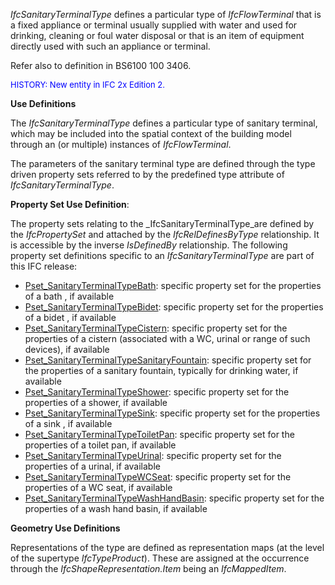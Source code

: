 _IfcSanitaryTerminalType_ defines a particular type of _IfcFlowTerminal_ that is a fixed appliance or terminal usually supplied with water and used for drinking, cleaning or foul water disposal or that is an item of equipment directly used with such an appliance or terminal.

Refer also to definition in BS6100 100 3406.

> <font color="#0000ff" size="-1">
HISTORY: New entity in IFC 2x Edition 2.</font>
> 


****Use Definitions****

The _IfcSanitaryTerminalType_ defines a particular type of sanitary terminal, which may be included into the spatial context of the building model through an (or multiple) instances of _IfcFlowTerminal_.

The parameters of the sanitary terminal type are defined through the type driven property sets referred to by the predefined type attribute of _IfcSanitaryTerminalType_.

****Property Set Use Definition****:

The property sets relating to the _IfcSanitaryTerminalType_are defined by the _IfcPropertySet_ and attached by the _IfcRelDefinesByType_ relationship. It is accessible by the inverse _IsDefinedBy_ relationship. The following property set definitions specific to an _IfcSanitaryTerminalType_ are part of this IFC release:

* [Pset_SanitaryTerminalTypeBath](../../psd/IfcPlumbingFireProtectionDomain/Pset_SanitaryTerminalTypeBath.xml): specific property set for the properties of a bath , if available 
* [Pset_SanitaryTerminalTypeBidet](../../psd/IfcPlumbingFireProtectionDomain/Pset_SanitaryTerminalTypeBidet.xml): specific property set for the properties of a bidet , if available 
* [Pset_SanitaryTerminalTypeCistern](../../psd/IfcPlumbingFireProtectionDomain/Pset_SanitaryTerminalTypeCistern.xml): specific property set for the properties of a cistern (associated with a WC, urinal or range of such devices), if available 
* [Pset_SanitaryTerminalTypeSanitaryFountain](../../psd/IfcPlumbingFireProtectionDomain/Pset_SanitaryTerminalTypeSanitaryFountain.xml): specific property set for the properties of a sanitary fountain, typically for drinking water, if available
* [Pset_SanitaryTerminalTypeShower](../../psd/IfcPlumbingFireProtectionDomain/Pset_SanitaryTerminalTypeShower.xml): specific property set for the properties of a shower, if available
* [Pset_SanitaryTerminalTypeSink](../../psd/IfcPlumbingFireProtectionDomain/Pset_SanitaryTerminalTypeSink.xml): specific property set for the properties of a sink , if available 
* [Pset_SanitaryTerminalTypeToiletPan](../../psd/IfcPlumbingFireProtectionDomain/Pset_SanitaryTerminalTypeToiletPan.xml): specific property set for the properties of a toilet pan, if available 
* [Pset_SanitaryTerminalTypeUrinal](../../psd/IfcPlumbingFireProtectionDomain/Pset_SanitaryTerminalTypeUrinal.xml): specific property set for the properties of a urinal, if available 
* [Pset_SanitaryTerminalTypeWCSeat](../../psd/IfcPlumbingFireProtectionDomain/Pset_SanitaryTerminalTypeWCSeat.xml): specific property set for the properties of a WC seat, if available
* [Pset_SanitaryTerminalTypeWashHandBasin](../../psd/IfcPlumbingFireProtectionDomain/Pset_SanitaryTerminalTypeWashHandBasin.xml): specific property set for the properties of a wash hand basin, if available

****Geometry Use Definitions****

Representations of the type are defined as representation maps (at the level of the supertype _IfcTypeProduct_). These are assigned at the occurrence through the _IfcShapeRepresentation.Item_ being an _IfcMappedItem_.